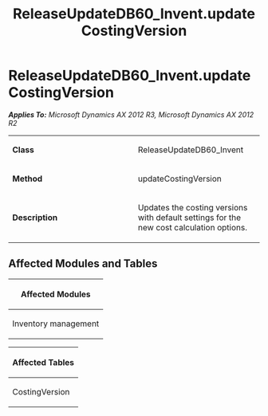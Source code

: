 ﻿---
title: ReleaseUpdateDB60_Invent.updateCostingVersion
TOCTitle: ReleaseUpdateDB60_Invent.updateCostingVersion
ms:assetid: f0edc413-af85-d31c-0647-1e54757d78e3
ms:mtpsurl: https://msdn.microsoft.com/en-us/library/JJ737420(v=AX.60)
ms:contentKeyID: 49712115
ms.date: 05/18/2015
mtps_version: v=AX.60
---

# ReleaseUpdateDB60\_Invent.updateCostingVersion 


_**Applies To:** Microsoft Dynamics AX 2012 R3, Microsoft Dynamics AX 2012 R2_

<table>
<colgroup>
<col style="width: 50%" />
<col style="width: 50%" />
</colgroup>
<tbody>
<tr class="odd">
<td><p><strong>Class</strong></p></td>
<td><p>ReleaseUpdateDB60_Invent</p></td>
</tr>
<tr class="even">
<td><p><strong>Method</strong></p></td>
<td><p>updateCostingVersion</p></td>
</tr>
<tr class="odd">
<td><p><strong>Description</strong></p></td>
<td><p>Updates the costing versions with default settings for the new cost calculation options.</p></td>
</tr>
</tbody>
</table>


## Affected Modules and Tables

<table>
<colgroup>
<col style="width: 100%" />
</colgroup>
<thead>
<tr class="header">
<th><p>Affected Modules</p></th>
</tr>
</thead>
<tbody>
<tr class="odd">
<td><p>Inventory management</p></td>
</tr>
</tbody>
</table>


<table>
<colgroup>
<col style="width: 100%" />
</colgroup>
<thead>
<tr class="header">
<th><p>Affected Tables</p></th>
</tr>
</thead>
<tbody>
<tr class="odd">
<td><p>CostingVersion</p></td>
</tr>
</tbody>
</table>

  


